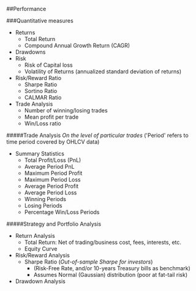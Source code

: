 ##Performance

###Quantitative measures

* Returns
    - Total Return
    - Compound Annual Growth Return (CAGR)
* Drawdowns
* Risk
    - Risk of Capital loss
    - Volatility of Returns (annualized standard deviation of returns)
* Risk/Reward Ratio
    - Sharpe Ratio
    - Sortino Ratio
    - CALMAR Ratio
* Trade Analysis
    - Number of winning/losing trades
    - Mean profit per trade
    - Win/Loss ratio

#####Trade Analysis
*On the level of particular trades*
('Period' refers to time period covered by OHLCV data)

* Summary Statistics
    - Total Profit/Loss (PnL)
    - Average Period PnL
    - Maximum Period Profit
    - Maximum Period Loss
    - Average Period Profit
    - Average Period Loss
    - Winning Periods
    - Losing Periods
    - Percentage Win/Loss Periods

#####Strategy and Portfolio Analysis

* Return Analysis
    - Total Return: Net of trading/business cost, fees, interests, etc.
    - Equity Curve
* Risk/Reward Analysis
    - Sharpe Ratio (*Out-of-sample Sharpe for investors*)
        + (Risk-Free Rate, and/or 10-years Treasury bills as benchmark)
        + Assumes Normal (Gaussian) distribution (poor at fat-tail risk)
* Drawdown Analysis
